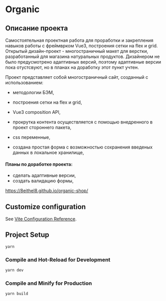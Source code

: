 # Organic

## Описание проекта

Самостоятельная проектная работа для проработки и закрепления навыков работы с фреймврком Vue3, построения сетки на flex и grid.
Открытый дизайн-проект - многостраничный макет для верстки, разработанный для магазина натуральных продуктов.
Дизайнером не было предусмотрено адаптивных версий, поэтому адаптивные версии пока отустсвуют, но в планах на доработку этот пункт учтен.

Проект представляет собой многостраничный сайт, созданный с использованием:

- методологии БЭМ,

- построения сетки на flex и grid,

- Vue3 composition API,

- прокрутка контента осуществляется с помощью внедренного в проект стороннего пакета,

- css переменные,

- создана простая форма с возможностью сохранения введеных данных в локальное хранилище,

#### Планы по доработке проекта:

- сделать адаптивные версии,
- создать валидацию формы,


https://8eithel8.github.io/organic-shop/

## Customize configuration

See [Vite Configuration Reference](https://vitejs.dev/config/).

## Project Setup

```sh
yarn
```

### Compile and Hot-Reload for Development

```sh
yarn dev
```

### Compile and Minify for Production

```sh
yarn build
```
